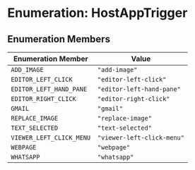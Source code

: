# Enumeration: HostAppTrigger

## Enumeration Members

| Enumeration Member | Value |
| ------ | ------ |
| `ADD_IMAGE` | `"add-image"` |
| `EDITOR_LEFT_CLICK` | `"editor-left-click"` |
| `EDITOR_LEFT_HAND_PANE` | `"editor-left-hand-pane"` |
| `EDITOR_RIGHT_CLICK` | `"editor-right-click"` |
| `GMAIL` | `"gmail"` |
| `REPLACE_IMAGE` | `"replace-image"` |
| `TEXT_SELECTED` | `"text-selected"` |
| `VIEWER_LEFT_CLICK_MENU` | `"viewer-left-click-menu"` |
| `WEBPAGE` | `"webpage"` |
| `WHATSAPP` | `"whatsapp"` |
